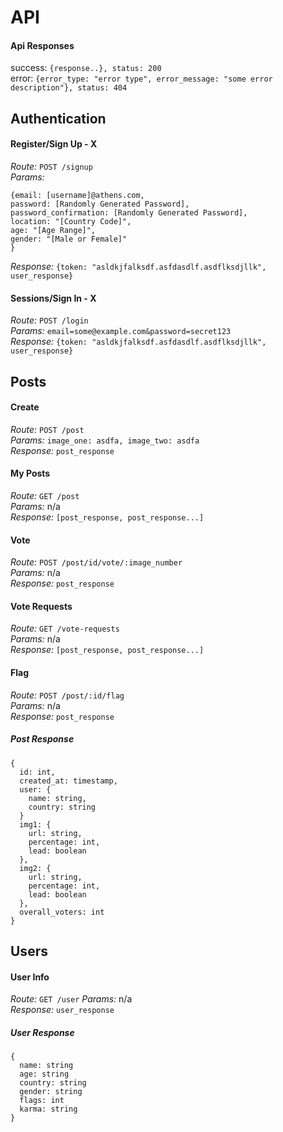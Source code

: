 # API

#### Api Responses
success: `{response..}, status: 200`  
error: `{error_type: "error type", error_message: "some error description"}, status: 404`

## Authentication

#### Register/Sign Up - X
*Route:* `POST /signup`  
*Params:*
```
{email: [username]@athens.com,
password: [Randomly Generated Password],  
password_confirmation: [Randomly Generated Password],
location: "[Country Code]",
age: "[Age Range]",
gender: "[Male or Female]"
}
```  
*Response:* ``{token: "asldkjfalksdf.asfdasdlf.asdflksdjllk", user_response}``  

#### Sessions/Sign In - X
*Route:* `POST /login`  
*Params:* `email=some@example.com&password=secret123`  
*Response:* ``{token: "asldkjfalksdf.asfdasdlf.asdflksdjllk", user_response}``


## Posts
#### Create
*Route:* `POST /post`  
*Params:* `image_one: asdfa, image_two: asdfa`  
*Response:* `post_response`

#### My Posts
*Route:* `GET /post`   
*Params:* n/a   
*Response:* `[post_response, post_response...]`

#### Vote
*Route:* `POST /post/id/vote/:image_number`  
*Params:* n/a  
*Response:* `post_response`

#### Vote Requests
*Route:* `GET /vote-requests`  
*Params:* n/a   
*Response:* `[post_response, post_response...]`

#### Flag
*Route:* `POST /post/:id/flag`  
*Params:* n/a   
*Response:* `post_response`

##### Post Response

```
{
  id: int,  
  created_at: timestamp,
  user: {
    name: string,
    country: string
  }
  img1: {
    url: string,
    percentage: int,
    lead: boolean
  },
  img2: {
    url: string,
    percentage: int,
    lead: boolean
  },
  overall_voters: int
}
```

## Users

#### User Info
*Route:* `GET /user`
*Params:* n/a  
*Response:* `user_response`

##### User Response
```
{
  name: string
  age: string
  country: string
  gender: string
  flags: int
  karma: string
}
```
